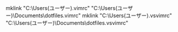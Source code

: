 ﻿mklink  "C:\Users\(ユーザー)\.vimrc" "C:\Users\(ユーザー)\Documents\dotfiles\.vimrc"
mklink  "C:\Users\(ユーザー)\.vsvimrc" "C:\Users\(ユーザー)\Documents\dotfiles\.vsvimrc"
